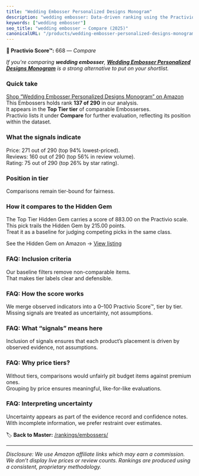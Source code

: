 ```yaml
---
title: "Wedding Embosser Personalized Designs Monogram"
description: "wedding embosser: Data-driven ranking using the Practivio Score™. Positioned by quality, value, demand, findability, momentum."
keywords: ["wedding embosser"]
seo_title: "wedding embosser — Compare (2025)"
canonicalURL: "/products/wedding-embosser-personalized-designs-monogram-B0C38VQ6P8/"
---
```


**🛒 Practivio Score™:** 668 — _Compare_


*If you're comparing **wedding embosser**, **[Wedding Embosser Personalized Designs Monogram](https://www.amazon.com/dp/B0C38VQ6P8?tag=practivio-20)** is a strong alternative to put on your shortlist.*
### Quick take
[Shop “Wedding Embosser Personalized Designs Monogram” on Amazon](https://www.amazon.com/dp/B0C38VQ6P8?tag=practivio-20)
This Embossers holds rank **137 of 290** in our analysis.  
It appears in the **Top Tier tier** of comparable Embosserses.  
Practivio lists it under **Compare** for further evaluation, reflecting its position within the dataset.

### What the signals indicate
Price: 271 out of 290 (top 94% lowest-priced).  
Reviews: 160 out of 290 (top 56% in review volume).  
Rating: 75 out of 290 (top 26% by star rating).  

### Position in tier
Comparisons remain tier-bound for fairness.

### How it compares to the Hidden Gem
The Top Tier Hidden Gem carries a score of 883.00 on the Practivio scale.  
This pick trails the Hidden Gem by 215.00 points.  
Treat it as a baseline for judging competing picks in the same class.  

See the Hidden Gem on Amazon → [View listing](https://www.amazon.com/dp/B07H97H9RQ?tag=practivio-20)

### FAQ: Inclusion criteria
Our baseline filters remove non-comparable items.  
That makes tier labels clear and defensible.

### FAQ: How the score works
We merge observed indicators into a 0–100 Practivio Score™, tier by tier.  
Missing signals are treated as uncertainty, not assumptions.

### FAQ: What “signals” means here
Inclusion of signals ensures that each product’s placement is driven by observed evidence, not assumptions.

### FAQ: Why price tiers?
Without tiers, comparisons would unfairly pit budget items against premium ones.  
Grouping by price ensures meaningful, like-for-like evaluations.

### FAQ: Interpreting uncertainty
Uncertainty appears as part of the evidence record and confidence notes.  
With incomplete information, we prefer restraint over estimates.

<!-- Missing template for Compare/CompareWithinPriceClass -->


🏷️ **Back to Master:** [/rankings/embossers/](/rankings/embossers/)

---
_Disclosure: We use Amazon affiliate links which may earn a commission. We don’t display live prices or review counts. Rankings are produced using a consistent, proprietary methodology._
